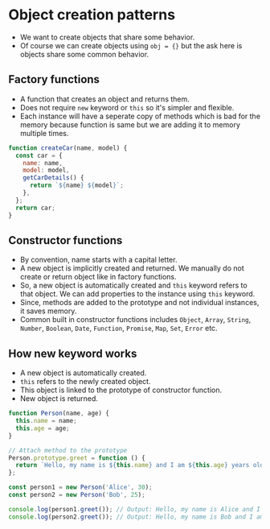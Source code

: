 # Object creation patterns

- We want to create objects that share some behavior.
- Of course we can create objects using `obj = {}` but the ask here is objects share some common behavior.

## Factory functions

- A function that creates an object and returns them.
- Does not require `new` keyword or `this` so it's simpler and flexible.
- Each instance will have a seperate copy of methods which is bad for the memory because function is same but we are adding it to memory multiple times.

``` javascript
function createCar(name, model) {
  const car = {
    name: name,
    model: model,
    getCarDetails() {
      return `${name} ${model}`;
    },
  };
  return car;
}
```

## Constructor functions

- By convention, name starts with a capital letter.
- A new object is implicitly created and returned. We manually do not create or return object like in factory functions.
- So, a new object is automatically created and `this` keyword refers to that object. We can add properties to the instance using `this` keyword.
- Since, methods are added to the prototype and not individual instances, it saves memory.
- Common built in constructor functions includes `Object`, `Array`, `String`, `Number`, `Boolean`, `Date`, `Function`, `Promise`, `Map`, `Set`, `Error` etc.

## How new keyword works

- A new object is automatically created.
- `this` refers to the newly created object.
- This object is linked to the prototype of constructor function.
- New object is returned.

``` javascript
function Person(name, age) {
  this.name = name;
  this.age = age;
}

// Attach method to the prototype
Person.prototype.greet = function () {
  return `Hello, my name is ${this.name} and I am ${this.age} years old.`;
};

const person1 = new Person('Alice', 30);
const person2 = new Person('Bob', 25);

console.log(person1.greet()); // Output: Hello, my name is Alice and I am 30 years old.
console.log(person2.greet()); // Output: Hello, my name is Bob and I am 25 years old.

```



